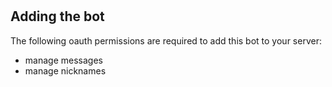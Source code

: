 #

## Adding the bot
The following oauth permissions are required to add this bot to your server:
- manage messages
- manage nicknames
